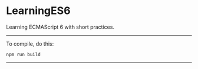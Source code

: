 # LearningES6
Learning ECMAScript  6 with short practices.

---
To compile, do this: 
```
npm run build
```
---